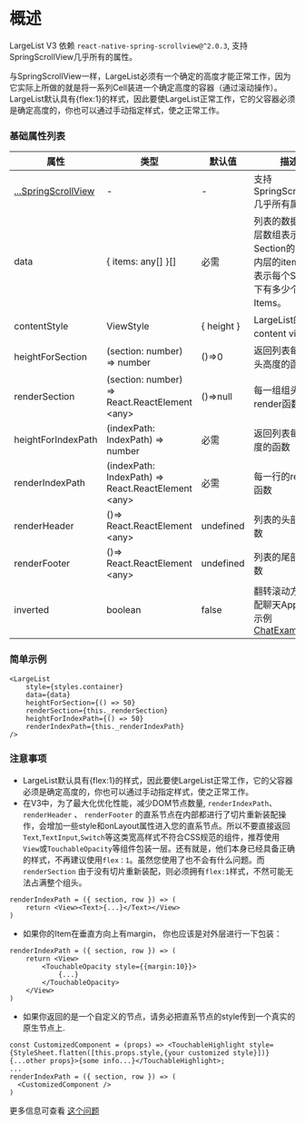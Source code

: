 # 概述

LargeList V3 依赖 `react-native-spring-scrollview@^2.0.3`, 支持SpringScrollView几乎所有的属性。

与SpringScrollView一样，LargeList必须有一个确定的高度才能正常工作，因为它实际上所做的就是将一系列Cell装进一个确定高度的容器（通过滚动操作）。LargeList默认具有{flex:1}的样式，因此要使LargeList正常工作，它的父容器必须是确定高度的，你也可以通过手动指定样式，使之正常工作。

### 基础属性列表

属性  |  类型  |  默认值  |  描述  
---- | ------ | --------- | --------
[...SpringScrollView](https://bolan9999.github.io/react-native-spring-scrollview/#/) | - | - | 支持SpringScrollView几乎所有属性
data | { items: any[] }[] | 必需 | 列表的数据源,外层数组表示吸顶Section的数量，内层的items数组表示每个Section下有多少个Items。
contentStyle | ViewStyle | { height } | LargeList的content view样式
heightForSection | (section: number) => number | ()=>0 | 返回列表每一组组头高度的函数
renderSection | (section: number) => React.ReactElement &lt;any> | ()=>null | 每一组组头的render函数
heightForIndexPath | (indexPath: IndexPath) => number | 必需 | 返回列表每一行高度的函数
renderIndexPath | (indexPath: IndexPath) => React.ReactElement &lt;any> | 必需 | 每一行的render函数
renderHeader | ()=> React.ReactElement &lt;any> | undefined | 列表的头部组件函数
renderFooter | ()=> React.ReactElement &lt;any> | undefined | 列表的尾部组件函数
inverted | boolean | false | 翻转滚动方向，适配聊天App，查看示例 [ChatExample](https://github.com/bolan9999/react-native-largelist/tree/master/Examples/ChatExample.js) .

### 简单示例

```
<LargeList
    style={styles.container}
    data={data}
    heightForSection={() => 50}
    renderSection={this._renderSection}
    heightForIndexPath={() => 50}
    renderIndexPath={this._renderIndexPath}
/>
```

### 注意事项
* LargeList默认具有{flex:1}的样式，因此要使LargeList正常工作，它的父容器必须是确定高度的，你也可以通过手动指定样式，使之正常工作。
* 在V3中，为了最大化优化性能，减少DOM节点数量, `renderIndexPath`、 `renderHeader` 、 `renderFooter` 的直系节点在内部都进行了切片重新装配操作，会增加一些style和onLayout属性进入您的直系节点。所以不要直接返回`Text`,`TextInput`,`Switch`等这类宽高样式不符合CSS规范的组件，推荐使用`View`或`TouchableOpacity`等组件包装一层。还有就是，他们本身已经具备正确的样式，不再建议使用`flex：1`。虽然您使用了也不会有什么问题。而`renderSection` 由于没有切片重新装配，则必须拥有`flex:1`样式，不然可能无法占满整个组头。
```
renderIndexPath = ({ section, row }) => (
    return <View><Text>{...}</Text></View>
)
```
* 如果你的Item在垂直方向上有margin， 你也应该是对外层进行一下包装：
```
renderIndexPath = ({ section, row }) => (
    return <View>
        <TouchableOpacity style={{margin:10}}>
            {...}
        </TouchableOpacity>
    </View>
)
```


* 如果你返回的是一个自定义的节点，请务必把直系节点的style传到一个真实的原生节点上. 
```
const CustomizedComponent = (props) => <TouchableHighlight style={StyleSheet.flatten([this.props.style,{your customized style}])} {...other props}>{some info...}</TouchableHighlight>;
...
renderIndexPath = ({ section, row }) => (
  <CustomizedComponent />
)
```

更多信息可查看 [这个问题](https://github.com/bolan9999/react-native-largelist/issues/260) 
